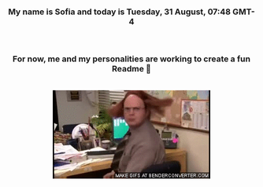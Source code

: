 


<div align="center">
<h3 >My name is Sofia and today is Tuesday, 31 August, 07:48 GMT-4</h3><br>
<h3 >For now, me and my personalities are working to create a fun Readme 👋
</h3><br>
<img src='img/dwight.gif' alt='working...'/>
</div>
